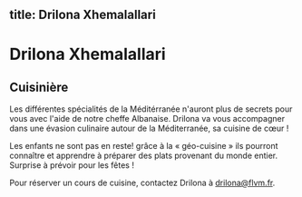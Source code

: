title: Drilona Xhemalallari
---

# Drilona Xhemalallari
## Cuisinière

Les différentes spécialités de la Méditérranée n'auront plus de secrets pour vous avec l'aide de notre cheffe Albanaise.
Drilona va vous accompagner dans une évasion culinaire autour de la Méditerranée, sa cuisine de cœur !

Les enfants ne sont pas en reste! grâce à la « géo-cuisine » ils pourront connaître et apprendre à préparer des plats provenant du monde entier.
Surprise à prévoir pour les fêtes !

Pour réserver un cours de cuisine, contactez Drilona à <drilona@flvm.fr>.
